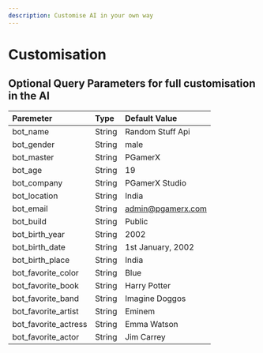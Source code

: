 ```yaml
---
description: Customise AI in your own way
---
```


# Customisation

## Optional Query Parameters for full customisation in the AI

| Paremeter | Type | Default Value |
| :--- | :--- | :--- |
| bot\_name | String | Random Stuff Api |
| bot\_gender | String | male |
| bot\_master | String | PGamerX |
| bot\_age | String | 19 |
| bot\_company | String | PGamerX Studio |
| bot\_location | String | India |
| bot\_email | String | admin@pgamerx.com |
| bot\_build | String | Public |
| bot\_birth\_year | String | 2002 |
| bot\_birth\_date | String | 1st January, 2002 |
| bot\_birth\_place | String | India |
| bot\_favorite\_color | String | Blue |
| bot\_favorite\_book | String | Harry Potter |
| bot\_favorite\_band | String | Imagine Doggos |
| bot\_favorite\_artist | String | Eminem |
| bot\_favorite\_actress | String | Emma Watson |
| bot\_favorite\_actor | String | Jim Carrey |
